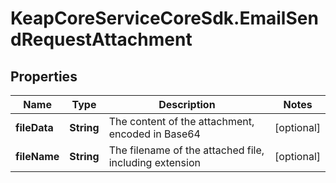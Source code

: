# KeapCoreServiceCoreSdk.EmailSendRequestAttachment

## Properties

Name | Type | Description | Notes
------------ | ------------- | ------------- | -------------
**fileData** | **String** | The content of the attachment, encoded in Base64 | [optional] 
**fileName** | **String** | The filename of the attached file, including extension | [optional] 


